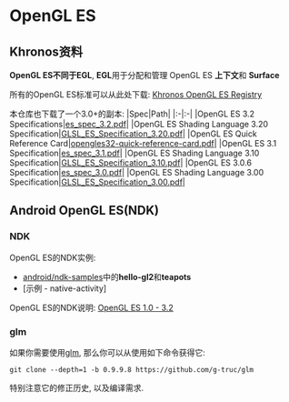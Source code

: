 # OpenGL ES

## Khronos资料
**OpenGL ES不同于EGL**, 
**EGL**用于分配和管理 OpenGL ES **上下文**和 **Surface**

所有的OpenGL ES标准可以从此处下载:
[Khronos OpenGL ES Registry](https://www.khronos.org/registry/OpenGL/index_es.php)

本仓库也下载了一个3.0+的副本:
|Spec|Path|
|:-|:-|
|OpenGL ES 3.2 Specifications|[es_spec_3.2.pdf](es_spec_3.2.pdf)|
|OpenGL ES Shading Language 3.20 Specification|[GLSL_ES_Specification_3.20.pdf](GLSL_ES_Specification_3.20.pdf)|
|OpenGL ES Quick Reference Card|[opengles32-quick-reference-card.pdf](opengles32-quick-reference-card.pdf)|
|OpenGL ES 3.1 Specification|[es_spec_3.1.pdf](es_spec_3.1.pdf)|
|OpenGL ES Shading Language 3.10 Specification|[GLSL_ES_Specification_3.10.pdf](GLSL_ES_Specification_3.10.pdf)|
|OpenGL ES 3.0.6 Specification|[es_spec_3.0.pdf](es_spec_3.0.pdf)|
|OpenGL ES Shading Language 3.00 Specification|[GLSL_ES_Specification_3.00.pdf](GLSL_ES_Specification_3.00.pdf)|

## Android OpenGL ES(NDK)

### NDK
OpenGL ES的NDK实例: 
* [android/ndk-samples](https://github.com/android/ndk-samples)中的**hello-gl2**和**teapots**
* [示例 - native-activity]


OpenGL ES的NDK说明: [OpenGL ES 1.0 - 3.2](https://developer.android.com/ndk/guides/stable_apis#opengl_es_10_)

### glm
如果你需要使用[glm](https://github.com/g-truc/glm), 那么你可以从使用如下命令获得它:
```
git clone --depth=1 -b 0.9.9.8 https://github.com/g-truc/glm
```
特别注意它的修正历史, 以及编译需求.